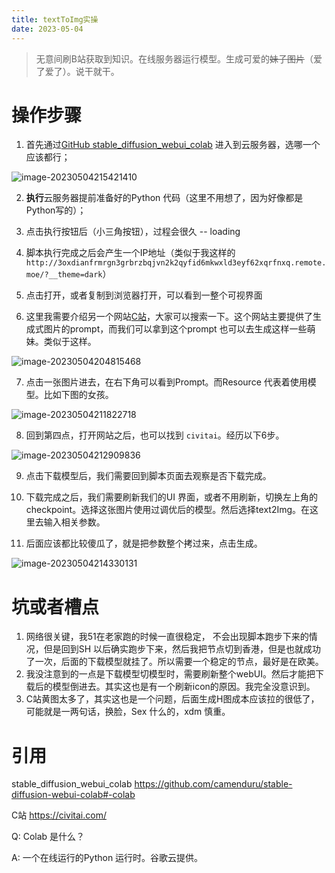 ```yaml
---
title: textToImg实操
date: 2023-05-04
---
```


> 无意间刷B站获取到知识。在线服务器运行模型。生成可爱的~~妹子图片~~（爱了爱了）。说干就干。

# 操作步骤
1. 首先通过[GitHub stable_diffusion_webui_colab](https://github.com/camenduru/stable-diffusion-webui-colab#-colab) 进入到云服务器，选哪一个应该都行；

![image-20230504215421410](https://cdn.jsdelivr.net/gh/xuchao996/gallary@main/imgs/image-20230504215421410.png)

2. **执行**云服务器提前准备好的Python 代码（这里不用想了，因为好像都是Python写的）；

3. 点击执行按钮后（小三角按钮），过程会很久 -- loading

4. 脚本执行完成之后会产生一个IP地址（类似于我这样的`http://3oxdianfrmrgn3grbrzbqjvn2k2qyfid6mkwxld3eyf62xqrfnxq.remote.moe/?__theme=dark`）

5. 点击打开，或者复制到浏览器打开，可以看到一整个可视界面

6. 这里我需要介绍另一个网站[C站](https://civitai.com/)，大家可以搜索一下。这个网站主要提供了生成式图片的prompt，而我们可以拿到这个prompt 也可以去生成这样一些萌妹。类似于这样。

![image-20230504204815468](https://cdn.jsdelivr.net/gh/xuchao996/gallary@main/imgs/image-20230504204815468.png)

7. 点击一张图片进去，在右下角可以看到Prompt。而Resource 代表着使用模型。比如下图的女孩。

![image-20230504211822718](https://cdn.jsdelivr.net/gh/xuchao996/gallary@main/imgs/image-20230504211822718.png)

8. 回到第四点，打开网站之后，也可以找到 `civitai`。经历以下6步。

![image-20230504212909836](https://cdn.jsdelivr.net/gh/xuchao996/gallary@main/imgs/image-20230504212909836.png)

9. 点击下载模型后，我们需要回到脚本页面去观察是否下载完成。

10. 下载完成之后，我们需要刷新我们的UI 界面，或者不用刷新，切换左上角的checkpoint。选择这张图片使用过调优后的模型。然后选择text2Img。在这里去输入相关参数。

11. 后面应该都比较傻瓜了，就是把参数整个拷过来，点击生成。

![image-20230504214330131](https://cdn.jsdelivr.net/gh/xuchao996/gallary@main/imgs/image-20230504214332172.png)



# 坑或者槽点

1. 网络很关键，我51在老家跑的时候一直很稳定， 不会出现脚本跑步下来的情况，但是回到SH 以后确实跑步下来，然后我把节点切到香港，但是也就成功了一次，后面的下载模型就挂了。所以需要一个稳定的节点，最好是在欧美。
2. 我没注意到的一点是下载模型切模型时，需要刷新整个webUI。然后才能把下载后的模型倒进去。其实这也是有一个刷新icon的原因。我完全没意识到。
3. C站黄图太多了，其实这也是一个问题，后面生成H图成本应该拉的很低了，可能就是一两句话，换脸，Sex 什么的，xdm 慎重。



# 引用

stable_diffusion_webui_colab https://github.com/camenduru/stable-diffusion-webui-colab#-colab

C站 https://civitai.com/

Q:  Colab 是什么？

A:  一个在线运行的Python 运行时。谷歌云提供。

